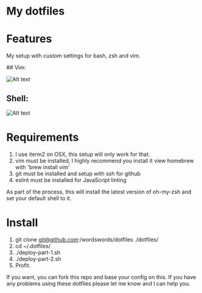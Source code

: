 # My dotfiles

# Features

My setup with custom settings for bash, zsh and vim.

## Vim:

![Alt text](http://i.imgur.com/ghAavTh.png "My vim setup")

## Shell:

![Alt text](http://i.imgur.com/aMrGjDy.png "My zsh setup")

# Requirements

1. I use iterm2 on OSX, this setup will only work for that.
2. vim must be installed, I highly recommend you install it view homebrew with 'brew install vim'
3. git must be installed and setup with ssh for github
4. eslint must be installed for JavaScript linting

As part of the process, this will install the latest version of oh-my-zsh and set your default shell to it.


# Install

1. git clone git@github.com:/wordswords/dotfiles ./dotfiles/
2. cd ~/.dotfiles/
3. ./deploy-part-1.sh
4. ./deploy-part-2.sh
5. Profit.

If you want, you can fork this repo and base your config on this. If you have any problems using these dotfiles please let me know and I can help you.

